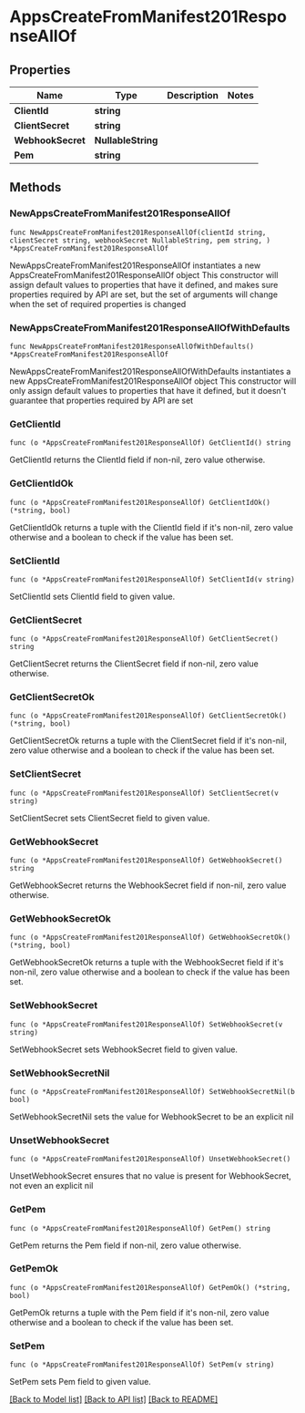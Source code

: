 # AppsCreateFromManifest201ResponseAllOf

## Properties

Name | Type | Description | Notes
------------ | ------------- | ------------- | -------------
**ClientId** | **string** |  | 
**ClientSecret** | **string** |  | 
**WebhookSecret** | **NullableString** |  | 
**Pem** | **string** |  | 

## Methods

### NewAppsCreateFromManifest201ResponseAllOf

`func NewAppsCreateFromManifest201ResponseAllOf(clientId string, clientSecret string, webhookSecret NullableString, pem string, ) *AppsCreateFromManifest201ResponseAllOf`

NewAppsCreateFromManifest201ResponseAllOf instantiates a new AppsCreateFromManifest201ResponseAllOf object
This constructor will assign default values to properties that have it defined,
and makes sure properties required by API are set, but the set of arguments
will change when the set of required properties is changed

### NewAppsCreateFromManifest201ResponseAllOfWithDefaults

`func NewAppsCreateFromManifest201ResponseAllOfWithDefaults() *AppsCreateFromManifest201ResponseAllOf`

NewAppsCreateFromManifest201ResponseAllOfWithDefaults instantiates a new AppsCreateFromManifest201ResponseAllOf object
This constructor will only assign default values to properties that have it defined,
but it doesn't guarantee that properties required by API are set

### GetClientId

`func (o *AppsCreateFromManifest201ResponseAllOf) GetClientId() string`

GetClientId returns the ClientId field if non-nil, zero value otherwise.

### GetClientIdOk

`func (o *AppsCreateFromManifest201ResponseAllOf) GetClientIdOk() (*string, bool)`

GetClientIdOk returns a tuple with the ClientId field if it's non-nil, zero value otherwise
and a boolean to check if the value has been set.

### SetClientId

`func (o *AppsCreateFromManifest201ResponseAllOf) SetClientId(v string)`

SetClientId sets ClientId field to given value.


### GetClientSecret

`func (o *AppsCreateFromManifest201ResponseAllOf) GetClientSecret() string`

GetClientSecret returns the ClientSecret field if non-nil, zero value otherwise.

### GetClientSecretOk

`func (o *AppsCreateFromManifest201ResponseAllOf) GetClientSecretOk() (*string, bool)`

GetClientSecretOk returns a tuple with the ClientSecret field if it's non-nil, zero value otherwise
and a boolean to check if the value has been set.

### SetClientSecret

`func (o *AppsCreateFromManifest201ResponseAllOf) SetClientSecret(v string)`

SetClientSecret sets ClientSecret field to given value.


### GetWebhookSecret

`func (o *AppsCreateFromManifest201ResponseAllOf) GetWebhookSecret() string`

GetWebhookSecret returns the WebhookSecret field if non-nil, zero value otherwise.

### GetWebhookSecretOk

`func (o *AppsCreateFromManifest201ResponseAllOf) GetWebhookSecretOk() (*string, bool)`

GetWebhookSecretOk returns a tuple with the WebhookSecret field if it's non-nil, zero value otherwise
and a boolean to check if the value has been set.

### SetWebhookSecret

`func (o *AppsCreateFromManifest201ResponseAllOf) SetWebhookSecret(v string)`

SetWebhookSecret sets WebhookSecret field to given value.


### SetWebhookSecretNil

`func (o *AppsCreateFromManifest201ResponseAllOf) SetWebhookSecretNil(b bool)`

 SetWebhookSecretNil sets the value for WebhookSecret to be an explicit nil

### UnsetWebhookSecret
`func (o *AppsCreateFromManifest201ResponseAllOf) UnsetWebhookSecret()`

UnsetWebhookSecret ensures that no value is present for WebhookSecret, not even an explicit nil
### GetPem

`func (o *AppsCreateFromManifest201ResponseAllOf) GetPem() string`

GetPem returns the Pem field if non-nil, zero value otherwise.

### GetPemOk

`func (o *AppsCreateFromManifest201ResponseAllOf) GetPemOk() (*string, bool)`

GetPemOk returns a tuple with the Pem field if it's non-nil, zero value otherwise
and a boolean to check if the value has been set.

### SetPem

`func (o *AppsCreateFromManifest201ResponseAllOf) SetPem(v string)`

SetPem sets Pem field to given value.



[[Back to Model list]](../README.md#documentation-for-models) [[Back to API list]](../README.md#documentation-for-api-endpoints) [[Back to README]](../README.md)


